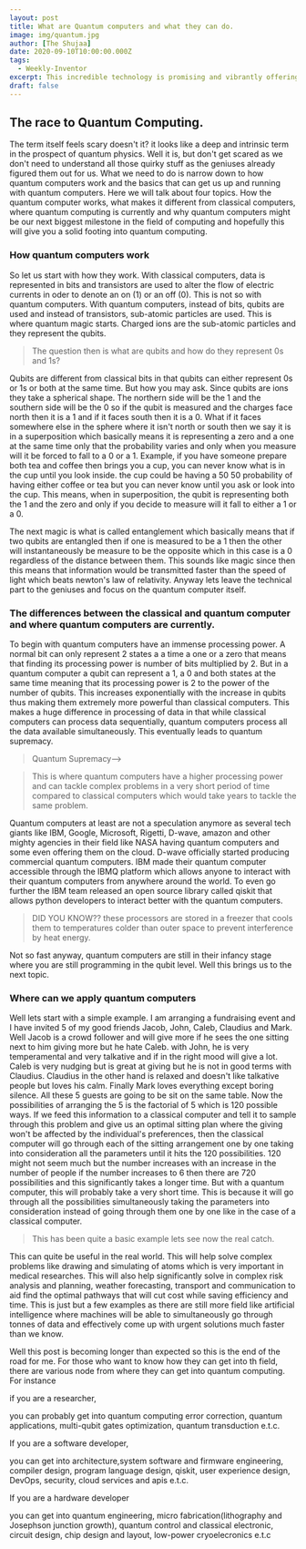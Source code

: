 ```yaml
---
layout: post
title: What are Quantum computers and what they can do.
image: img/quantum.jpg
author: [The Shujaa]
date: 2020-09-10T10:00:00.000Z
tags:
  - Weekly-Inventor
excerpt: This incredible technology is promising and vibrantly offering the future with infinite possibilities in various fields from complex risk analysis to Machine Learning and AI, to revolutionizing transport and businesses sectors. But how s this possible? well we wil see how it works and how best Quantum Computers can be used in the near future.
draft: false
---
```


## The race to Quantum Computing.

The term itself feels scary doesn't it? it looks like a deep and intrinsic term in the prospect of quantum physics. Well it is, but don't get scared as we don't need to understand all those quirky stuff as the geniuses already figured them out for us. What we need to do is narrow down to how quantum computers work and the basics that can get us up and running with quantum computers. Here we will talk about four topics. How the quantum computer works, what makes it different from classical computers, where quantum computing is currently and why quantum computers might be our next biggest milestone in the field of computing and hopefully this will give you a solid footing into quantum computing.

### How quantum computers work

So let us start with how they work. With classical computers, data is represented in bits and transistors are used to alter the flow of electric currents in oder to denote an on (1) or an off (0). This is not so with quantum computers. With quantum computers, instead of bits, qubits are used and instead of transistors, sub-atomic particles are used. This is where quantum magic starts. Charged ions are the sub-atomic particles and they represent the qubits.

> The question then is what are qubits and how do they represent 0s and 1s?

Qubits are different from classical bits in that qubits can either represent 0s or 1s or both at the same time. But how you may ask. Since qubits are ions they take a spherical shape. The northern side will be the 1 and the southern side will be the 0 so if the qubit is measured and the charges face north then it is a 1 and if it faces south then it is a 0. What if it faces somewhere else in the sphere where it isn't north or south then we say it is in a superposition which basically means it is representing a zero and a one at the same time only that the probability varies and only when you measure will it be forced to fall to a 0 or a 1. Example, if you have someone prepare both tea and coffee then brings you a cup, you can never know what is in the cup until you look inside. the cup could be having a 50 50 probability of having either coffee or tea but you can never know until you ask or look into the cup. This means, when in superposition, the qubit is representing both the 1 and the zero and only if you decide to measure will it fall to either a 1 or a 0.

The next magic is what is called entanglement which basically means that if two qubits are entangled then if one is measured to be a 1 then the other will instantaneously be measure to be the opposite which in this case is a 0 regardless of the distance between them. This sounds like magic since then this means that information would be transmitted faster than the speed of light which beats newton's law of relativity. Anyway lets leave the technical part to the geniuses and focus on the quantum computer itself.

### The differences between the classical and quantum computer and where quantum computers are currently.

To begin with quantum computers have an immense processing power. A normal bit can only represent 2 states a a time a one or a zero that means that finding its processing power is number of bits multiplied by 2. But in a quantum computer a qubit can represent a 1, a 0 and both states at the same time meaning that its processing power is 2 to the power of the number of qubits. This increases exponentially with the increase in qubits thus making them extremely more powerful than classical computers. This makes a huge difference in processing of data in that while classical computers can process data sequentially, quantum computers process all the data available simultaneously. This eventually leads to quantum supremacy.
>Quantum Supremacy-->

> This is where quantum computers have a higher processing power and can tackle complex problems in a very short period of time compared to classical computers which would take years to tackle the same problem.


Quantum computers at least are not a speculation anymore as several tech giants like IBM, Google, Microsoft, Rigetti, D-wave, amazon and other mighty agencies in their field like NASA having quantum computers and some even offering them on the cloud. D-wave officially started producing commercial quantum computers. IBM made their quantum computer accessible through the IBMQ platform which allows anyone to interact with their quantum computers from anywhere around the world. To even go further the IBM team released an open source library called qiskit that allows python developers to interact better with the quantum computers.

>DID YOU KNOW??  these processors are stored in a freezer that cools them to temperatures colder than outer space to prevent interference by heat energy.

Not so fast anyway, quantum computers are still in their infancy stage where you are still programming in the qubit level. Well this brings us to the next topic.

### Where can we apply quantum computers

Well lets start with a simple example. I am arranging a fundraising event and I have invited 5 of my good friends Jacob, John, Caleb, Claudius and Mark. Well Jacob is a crowd follower and will give more if he sees the one sitting next to him giving more but he hate Caleb. with John, he is very temperamental and very talkative and if in the right mood will give a lot. Caleb is very nudging but is great at giving but he is not in good terms with Claudius. Claudius in the other hand is relaxed and doesn't like talkative people but loves his calm. Finally Mark loves everything except boring silence. All these 5 guests are going to be sit on the same table. Now the possibilities of arranging the 5 is the factorial of 5 which is 120 possible ways. If we feed this information to a classical computer and tell it to sample through this problem and give us an optimal sitting plan where the giving won't be affected by the individual's preferences, then the classical computer will go through each of the sitting arrangement one by one taking into consideration all the parameters until it hits the 120 possibilities. 120 might not seem much but the number increases with an increase in the number of people if the number increases to 6 then there are 720 possibilities and this significantly takes a longer time. But with a quantum computer, this will probably take a very short time. This is because it will go through all the possibilities simultaneously taking the parameters into consideration instead of going through them one by one like in the case of a classical computer. 

>This has been quite a basic example lets see now the real catch.

This can quite be useful in the real world. This will help solve complex problems like drawing and simulating of atoms which is very important in medical researches. This will also help significantly solve in complex risk analysis and planning, weather forecasting, transport and communication to aid find the optimal pathways that will cut cost while saving efficiency and time. This is just but a few examples as there are still more field like artificial intelligence where machines will be able to simultaneously go through tonnes of data and effectively come up with urgent solutions much faster than we know.

Well this post is becoming longer than expected so this is the end of the road for me. For those who want to know how they can get into th field, there are various node from where they can get into quantum computing. For instance 

if you are a researcher,

you can probably get into quantum computing error correction, quantum applications, multi-qubit gates optimization, quantum transduction e.t.c. 

If you are a software developer,

you can get into architecture,system software and firmware engineering, compiler design, program language design, qiskit, user experience design, DevOps, security, cloud services and apis e.t.c.

If you are a hardware developer

you can get into quantum engineering, micro fabrication(lithography and Josephson junction growth), quantum control and classical electronic, circuit design, chip design and layout, low-power cryoelecronics e.t.c 